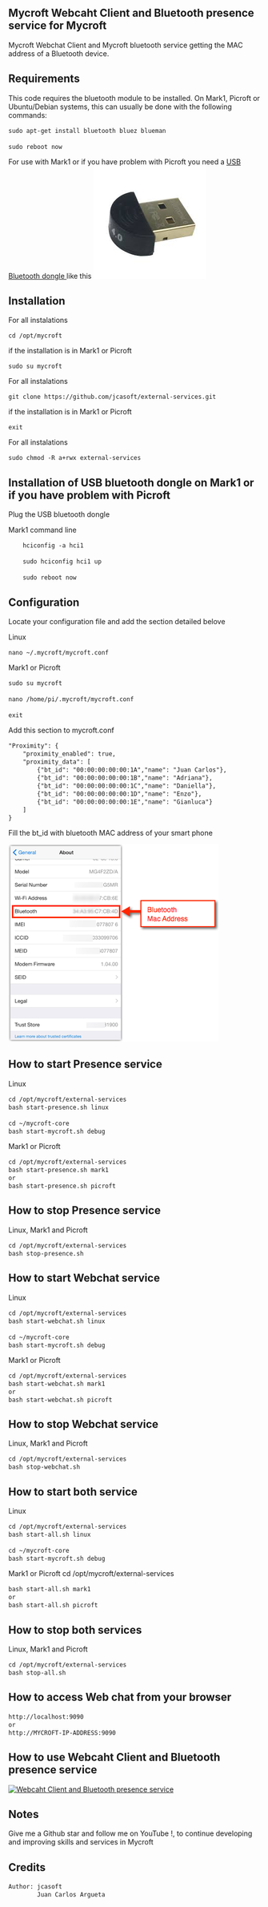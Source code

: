 ## Mycroft Webcaht Client and Bluetooth presence service for Mycroft
Mycroft Webchat Client and Mycroft bluetooth service getting the MAC address of a Bluetooth device.


## Requirements

This code requires the bluetooth module to be installed. On Mark1, Picroft or Ubuntu/Debian systems, this can usually be done with the following commands:

    sudo apt-get install bluetooth bluez blueman

    sudo reboot now

For use with Mark1 or if you have problem with Picroft you need a [USB Bluetooth dongle ](https://www.amazon.com/Bluetooth-Dongle-Adapter-Raspberry-Windows/dp/B073H4GQ9Q/ref=sr_1_8?ie=UTF8&qid=1531953940&sr=8-8&keywords=raspberry+pi+3+usb+bluetooth+dongle) like this
![Screenshot](usb_donle.jpeg?raw=true)


## Installation

For all instalations

    cd /opt/mycroft

if the installation is in Mark1 or Picroft

    sudo su mycroft

For all instalations

    git clone https://github.com/jcasoft/external-services.git

if the installation is in Mark1 or Picroft

    exit

For all instalations
        
    sudo chmod -R a+rwx external-services


## Installation of USB bluetooth dongle on Mark1 or if you have problem with Picroft

Plug the USB bluetooth dongle

Mark1 command line

        hciconfig -a hci1

        sudo hciconfig hci1 up

        sudo reboot now


## Configuration


Locate your configuration file and add the section detailed belove

Linux

    nano ~/.mycroft/mycroft.conf

Mark1 or Picroft

    sudo su mycroft

    nano /home/pi/.mycroft/mycroft.conf

    exit


Add this section to mycroft.conf

    "Proximity": {
        "proximity_enabled": true, 
        "proximity_data": [
            {"bt_id": "00:00:00:00:00:1A","name": "Juan Carlos"},
            {"bt_id": "00:00:00:00:00:1B","name": "Adriana"},
            {"bt_id": "00:00:00:00:00:1C","name": "Daniella"},
            {"bt_id": "00:00:00:00:00:1D","name": "Enzo"},
            {"bt_id": "00:00:00:00:00:1E","name": "Gianluca"}
        ]
    }


Fill the bt_id with bluetooth MAC address of your smart phone

![Screenshot](IOS-Bluetooth-MAC-Address.png?raw=true)

## How to start Presence service

Linux

    cd /opt/mycroft/external-services
    bash start-presence.sh linux

    cd ~/mycroft-core
    bash start-mycroft.sh debug


Mark1 or Picroft

    cd /opt/mycroft/external-services
    bash start-presence.sh mark1   
    or
    bash start-presence.sh picroft


## How to stop Presence service

Linux, Mark1 and Picroft

    cd /opt/mycroft/external-services
    bash stop-presence.sh


## How to start Webchat service

Linux

    cd /opt/mycroft/external-services
    bash start-webchat.sh linux

    cd ~/mycroft-core
    bash start-mycroft.sh debug


Mark1 or Picroft

    cd /opt/mycroft/external-services
    bash start-webchat.sh mark1
    or
    bash start-webchat.sh picroft


## How to stop Webchat service

Linux, Mark1 and Picroft

    cd /opt/mycroft/external-services
    bash stop-webchat.sh


## How to start both service

Linux

    cd /opt/mycroft/external-services
    bash start-all.sh linux

    cd ~/mycroft-core
    bash start-mycroft.sh debug


Mark1 or Picroft
    cd /opt/mycroft/external-services

    bash start-all.sh mark1
    or   
    bash start-all.sh picroft


## How to stop both services

Linux, Mark1 and Picroft

    cd /opt/mycroft/external-services
    bash stop-all.sh

## How to access Web chat from your browser

    http://localhost:9090
    or
    http://MYCROFT-IP-ADDRESS:9090


## How to use Webcaht Client and Bluetooth presence service
[![Webcaht Client and Bluetooth presence service](https://img.youtube.com/vi/J8NGy9UwkPI/0.jpg)](https://www.youtube.com/watch?v=J8NGy9UwkPI)


## Notes
Give me a Github star and follow me on YouTube !, to continue developing and improving skills and services in Mycroft

## Credits

    Author: jcasoft
            Juan Carlos Argueta



